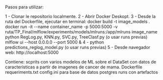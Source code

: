 Pasos para utilizar:

1 - Clonar le repositorio localmente.
2 - Abrir Docker Deskopt.
3 - Desde la ruta del Dockerfile, ejecutar en terminal:
    docker build -t image_models .
    docker run -it --name container_name -p 5000:5000 -v ruta/TP_Final/mlflow/experiments/models/mlruns:/app/mlruns image_name
    python RegLog.py, KNN.py, SVC.py, TreeClasf.py (o usar runs previas)
    mlflow ui --host 0.0.0.0 --port 5000 &
4 - python predictions_reglog_model.py (o usar runs previas)
5 - Desde navegador web:
    http://localhost:5000

Contiene: scprits con varios modelos de ML sobre el DataSet con datos de características a partir de imagenes de cancer de mama.
          Dockerfile
          requeriments.txt
          config.ini para base de datos postgres
          runs con artefactos
